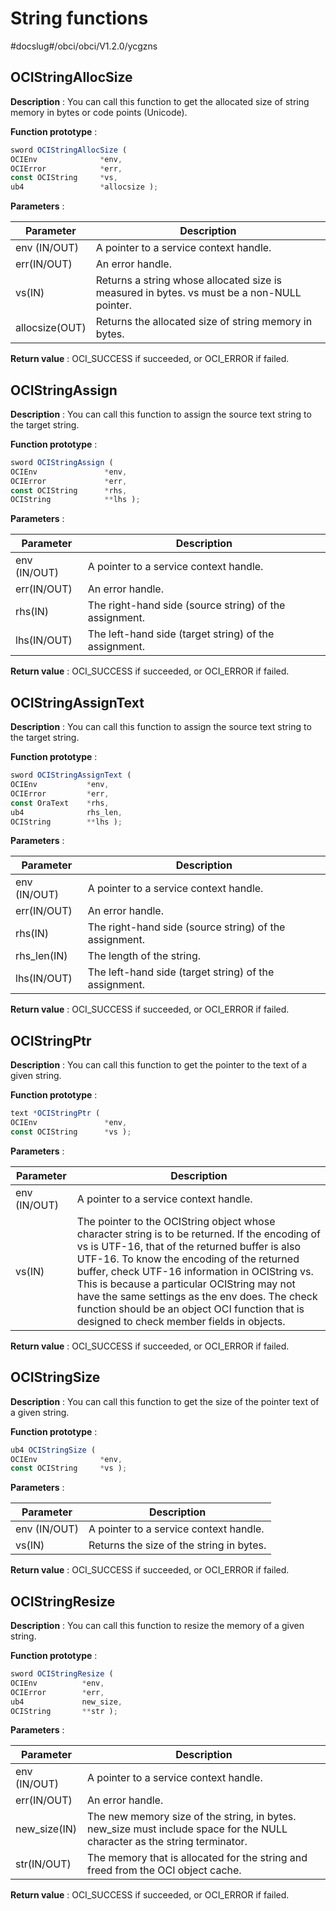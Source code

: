 String functions
=====================================

#docslug#/obci/obci/V1.2.0/ycgzns

OCIStringAllocSize
---------------------------

**Description** : You can call this function to get the allocated size of string memory in bytes or code points (Unicode).

**Function prototype** :

```javascript
sword OCIStringAllocSize ( 
OCIEnv              *env,
OCIError            *err,
const OCIString     *vs,
ub4                 *allocsize );
```

**Parameters** :

|   Parameter    |                                        Description                                         |
|----------------|--------------------------------------------------------------------------------------------|
| env (IN/OUT)   | A pointer to a service context handle.                                                     |
| err(IN/OUT)    | An error handle.                                                                           |
| vs(IN)         | Returns a string whose allocated size is measured in bytes. vs must be a non-NULL pointer. |
| allocsize(OUT) | Returns the allocated size of string memory in bytes.                                      |

**Return value** : OCI_SUCCESS if succeeded, or OCI_ERROR if failed.

OCIStringAssign
------------------------

**Description** : You can call this function to assign the source text string to the target string.

**Function prototype** :

```javascript
sword OCIStringAssign ( 
OCIEnv               *env,
OCIError             *err,
const OCIString      *rhs,
OCIString            **lhs );
```

**Parameters** :

| **Parameter** |                    **Description**                     |
|---------------|--------------------------------------------------------|
| env (IN/OUT)  | A pointer to a service context handle.                 |
| err(IN/OUT)   | An error handle.                                       |
| rhs(IN)       | The right-hand side (source string) of the assignment. |
| lhs(IN/OUT)   | The left-hand side (target string) of the assignment.  |

**Return value** : OCI_SUCCESS if succeeded, or OCI_ERROR if failed.

OCIStringAssignText
----------------------------

**Description** : You can call this function to assign the source text string to the target string.

**Function prototype** :

```javascript
sword OCIStringAssignText ( 
OCIEnv           *env,
OCIError         *err,
const OraText    *rhs,
ub4              rhs_len,
OCIString        **lhs );
```

**Parameters** :

| **Parameter** |                    **Description**                     |
|---------------|--------------------------------------------------------|
| env (IN/OUT)  | A pointer to a service context handle.                 |
| err(IN/OUT)   | An error handle.                                       |
| rhs(IN)       | The right-hand side (source string) of the assignment. |
| rhs_len(IN)   | The length of the string.                              |
| lhs(IN/OUT)   | The left-hand side (target string) of the assignment.  |

**Return value** : OCI_SUCCESS if succeeded, or OCI_ERROR if failed.

OCIStringPtr
---------------------

**Description** : You can call this function to get the pointer to the text of a given string.

**Function prototype** :

```javascript
text *OCIStringPtr ( 
OCIEnv               *env,
const OCIString      *vs );
```

**Parameters** :

| **Parameter** |                                                                                                                                                                                                                 **Description**                                                                                                                                                                                                                  |
|---------------|--------------------------------------------------------------------------------------------------------------------------------------------------------------------------------------------------------------------------------------------------------------------------------------------------------------------------------------------------------------------------------------------------------------------------------------------------|
| env (IN/OUT)  | A pointer to a service context handle.                                                                                                                                                                                                                                                                                                                                                                                                           |
| vs(IN)        | The pointer to the OCIString object whose character string is to be returned. If the encoding of vs is UTF-16, that of the returned buffer is also UTF-16. To know the encoding of the returned buffer, check UTF-16 information in OCIString vs. This is because a particular OCIString may not have the same settings as the env does. The check function should be an object OCI function that is designed to check member fields in objects. |

**Return value** : OCI_SUCCESS if succeeded, or OCI_ERROR if failed.

OCIStringSize
----------------------

**Description** : You can call this function to get the size of the pointer text of a given string.

**Function prototype** :

```javascript
ub4 OCIStringSize ( 
OCIEnv              *env,
const OCIString     *vs );
```

**Parameters** :

| **Parameter** |             **Description**              |
|---------------|------------------------------------------|
| env (IN/OUT)  | A pointer to a service context handle.   |
| vs(IN)        | Returns the size of the string in bytes. |

**Return value** : OCI_SUCCESS if succeeded, or OCI_ERROR if failed.

OCIStringResize
------------------------

**Description** : You can call this function to resize the memory of a given string.

**Function prototype** :

```javascript
sword OCIStringResize ( 
OCIEnv          *env,
OCIError        *err,
ub4             new_size,
OCIString       **str );
```

**Parameters** :

| **Parameter** |                                                      **Description**                                                      |
|---------------|---------------------------------------------------------------------------------------------------------------------------|
| env (IN/OUT)  | A pointer to a service context handle.                                                                                    |
| err(IN/OUT)   | An error handle.                                                                                                          |
| new_size(IN)  | The new memory size of the string, in bytes. new_size must include space for the NULL character as the string terminator. |
| str(IN/OUT)   | The memory that is allocated for the string and freed from the OCI object cache.                                          |

**Return value** : OCI_SUCCESS if succeeded, or OCI_ERROR if failed.

